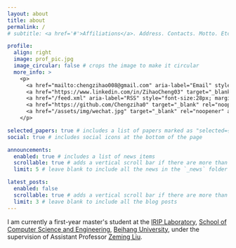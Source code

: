 ```yaml
---
layout: about
title: about
permalink: /
# subtitle: <a href='#'>Affiliations</a>. Address. Contacts. Motto. Etc.

profile:
  align: right
  image: prof_pic.jpg
  image_circular: false # crops the image to make it circular
  more_info: >
    <p>
      <a href="mailto:chengzihao008@gmail.com" aria-label="Email" style="font-size:28px; margin-right:12px;"><i class="fas fa-envelope"></i></a>
      <a href="https://www.linkedin.com/in/ZihaoCheng03" target="_blank" rel="noopener" aria-label="LinkedIn" style="font-size:28px; margin-right:12px;"><i class="fab fa-linkedin"></i></a>
      <a href="/feed.xml" aria-label="RSS" style="font-size:28px; margin-right:12px;"><i class="fas fa-rss"></i></a>
      <a href="https://github.com/Chengziha0" target="_blank" rel="noopener" aria-label="GitHub" style="font-size:28px; margin-right:12px;"><i class="fab fa-github"></i></a>
      <a href="/assets/img/wechat.jpg" target="_blank" rel="noopener" aria-label="WeChat" style="font-size:28px;"><i class="fab fa-weixin"></i></a>
    </p>

selected_papers: true # includes a list of papers marked as "selected={true}"
social: true # includes social icons at the bottom of the page

announcements:
  enabled: true # includes a list of news items
  scrollable: true # adds a vertical scroll bar if there are more than 3 news items
  limit: 5 # leave blank to include all the news in the `_news` folder

latest_posts:
  enabled: false
  scrollable: true # adds a vertical scroll bar if there are more than 3 new posts items
  limit: 3 # leave blank to include all the blog posts
---
```


I am currently a first-year master's student at the [IRIP Laboratory](https://irip.buaa.edu.cn/), [School of Computer Science and Engineering](https://scse.buaa.edu.cn/), [Beihang University](https://www.buaa.edu.cn/), under the supervision of Assistant Professor [Zeming Liu](https://shi.buaa.edu.cn/liuzeming/zh_CN/index/206018/list/index.htm).


<!-- Write your biography here. Tell the world about yourself. Link to your favorite [subreddit](http://reddit.com). You can put a picture in, too. The code is already in, just name your picture `prof_pic.jpg` and put it in the `img/` folder. -->

<!-- Put your address / P.O. box / other info right below your picture. You can also disable any of these elements by editing `profile` property of the YAML header of your `_pages/about.md`. Edit `_bibliography/papers.bib` and Jekyll will render your [publications page](/al-folio/publications/) automatically. -->

<!-- Link to your social media connections, too. This theme is set up to use [Font Awesome icons](https://fontawesome.com/) and [Academicons](https://jpswalsh.github.io/academicons/), like the ones below. Add your Facebook, Twitter, LinkedIn, Google Scholar, or just disable all of them. -->

